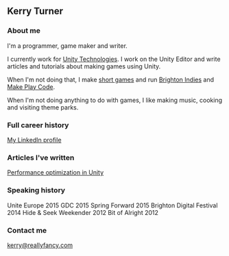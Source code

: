 ## Kerry Turner

### About me

I'm a programmer, game maker and writer.

I currently work for [Unity Technologies](http://unity3d.com/). I work on the Unity Editor and write articles and tutorials about making games using Unity.

When I'm not doing that, I make [short games](https://reallyfancy.itch.io/) and run [Brighton Indies](https://twitter.com/brightonindies) and [Make Play Code](https://twitter.com/makeplaycode).

When I'm not doing anything to do with games, I like making music, cooking and visiting theme parks.

### Full career history

[My LinkedIn profile](https://www.linkedin.com/in/kerryturner)

### Articles I've written

[Performance optimization in Unity](https://unity3d.com/learn/tutorials/performance-optimization)

### Speaking history

Unite Europe 2015
GDC 2015
Spring Forward 2015
Brighton Digital Festival 2014
Hide & Seek Weekender 2012
Bit of Alright 2012

### Contact me

[kerry@reallyfancy.com](mailto:kerry@reallyfancy.com)
